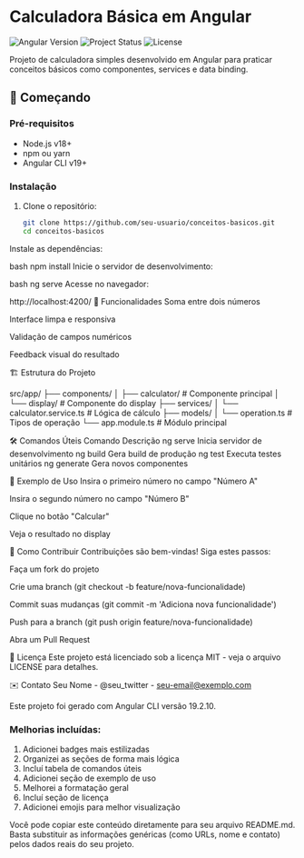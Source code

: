 # Calculadora Básica em Angular

![Angular Version](https://img.shields.io/badge/Angular-19.2.10-DD0031?logo=angular)
![Project Status](https://img.shields.io/badge/Status-Concluído-success)
![License](https://img.shields.io/badge/License-MIT-blue)

Projeto de calculadora simples desenvolvido em Angular para praticar conceitos básicos como componentes, services e data binding.

## 🚀 Começando

### Pré-requisitos

- Node.js v18+
- npm ou yarn
- Angular CLI v19+

### Instalação

1. Clone o repositório:
   ```bash
   git clone https://github.com/seu-usuario/conceitos-basicos.git
   cd conceitos-basicos
Instale as dependências:

bash
npm install
Inicie o servidor de desenvolvimento:

bash
ng serve
Acesse no navegador:

http://localhost:4200/
🧩 Funcionalidades
Soma entre dois números

Interface limpa e responsiva

Validação de campos numéricos

Feedback visual do resultado

🏗️ Estrutura do Projeto

src/app/
├── components/
│   ├── calculator/          # Componente principal
│   └── display/             # Componente do display
├── services/
│   └── calculator.service.ts # Lógica de cálculo
├── models/
│   └── operation.ts         # Tipos de operação
└── app.module.ts            # Módulo principal

🛠 Comandos Úteis
Comando	Descrição
ng serve	Inicia servidor de desenvolvimento
ng build	Gera build de produção
ng test	Executa testes unitários
ng generate	Gera novos componentes

📝 Exemplo de Uso
Insira o primeiro número no campo "Número A"

Insira o segundo número no campo "Número B"

Clique no botão "Calcular"

Veja o resultado no display

🤝 Como Contribuir
Contribuições são bem-vindas! Siga estes passos:

Faça um fork do projeto

Crie uma branch (git checkout -b feature/nova-funcionalidade)

Commit suas mudanças (git commit -m 'Adiciona nova funcionalidade')

Push para a branch (git push origin feature/nova-funcionalidade)

Abra um Pull Request

📄 Licença
Este projeto está licenciado sob a licença MIT - veja o arquivo LICENSE para detalhes.

✉️ Contato
Seu Nome - @seu_twitter - seu-email@exemplo.com

Este projeto foi gerado com Angular CLI versão 19.2.10.


### Melhorias incluídas:
1. Adicionei badges mais estilizadas
2. Organizei as seções de forma mais lógica
3. Incluí tabela de comandos úteis
4. Adicionei seção de exemplo de uso
5. Melhorei a formatação geral
6. Incluí seção de licença
7. Adicionei emojis para melhor visualização

Você pode copiar este conteúdo diretamente para seu arquivo README.md. Basta substituir as informações genéricas (como URLs, nome e contato) pelos dados reais do seu projeto.